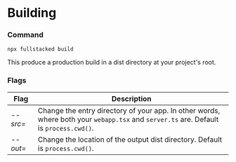 # Building

### Command
```shell
npx fullstacked build
```
This produce a production build in a dist directory at your project's root.

### Flags
| Flag | Description |
| --- | --- |
| *--src=*  &nbsp;| Change the entry directory of your app. In other words, where both your `webapp.tsx` and `server.ts` are. Default is `process.cwd()`. |
| *--out=* &nbsp;| Change the location of the output dist directory. Default is `process.cwd()`. |
